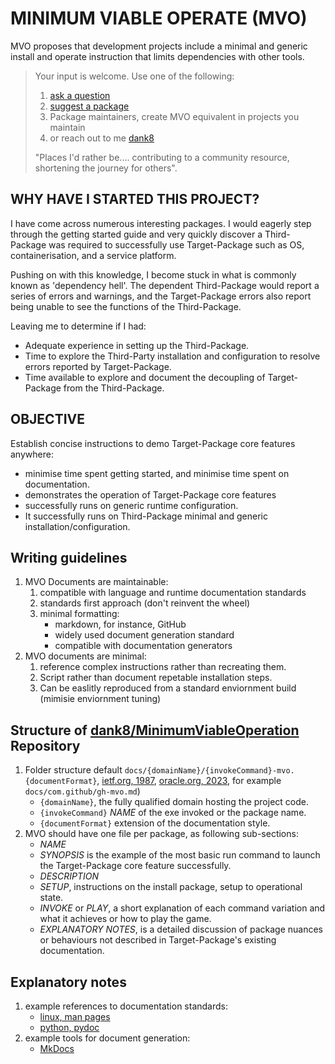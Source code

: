 # MINIMUM VIABLE OPERATE (MVO)
MVO proposes that development projects include a minimal and generic install and operate instruction that limits dependencies with other tools.

> Your input is welcome. Use one of the following:
> 1. [ask a question][1] 
> 1. [suggest a package][2]
> 1. Package maintainers, create MVO equivalent in projects you maintain
> 1. or reach out to me [dank8][4]
>  
> "Places I'd rather be.... contributing to a community resource, shortening the journey for others". 

## WHY HAVE I STARTED THIS PROJECT?
I have come across numerous interesting packages. I would eagerly step through the getting started guide and very quickly discover a Third-Package was required to successfully use Target-Package such as OS, containerisation, and a service platform. 

Pushing on with this knowledge, I become stuck in what is commonly known as 'dependency hell'. The dependent Third-Package would report a series of errors and warnings, and the Target-Package errors also report being unable to see the functions of the Third-Package. 

Leaving me to determine if I had:
- Adequate experience in setting up the Third-Package.  
- Time to explore the Third-Party installation and configuration to resolve errors reported by Target-Package. 
- Time available to explore and document the decoupling of Target-Package from the Third-Package.

## OBJECTIVE
Establish concise instructions to demo Target-Package core features anywhere:
- minimise time spent getting started, and minimise time spent on documentation. 
- demonstrates the operation of Target-Package core features 
- successfully runs on generic runtime configuration.
- It successfully runs on Third-Package minimal and generic installation/configuration.

## Writing guidelines

1. MVO Documents are maintainable:
   1. compatible with language and runtime documentation standards
   1. standards first approach (don't reinvent the wheel)
   1. minimal formatting:
      - markdown, for instance, GitHub 
      - widely used document generation standard 
      - compatible with documentation generators 
1. MVO documents are minimal:
   1. reference complex instructions rather than recreating them.
   1. Script rather than document repetable installation steps.
   1. Can be easlitly reproduced from a standard enviornment build (mimisie enviornment tuning)
	
## Structure of [dank8/MinimumViableOperation](https://github.com/dank8/MinimumViableOperation) Repository
1. Folder structure default `docs/{domainName}/{invokeCommand}-mvo.{documentFormat}`, [ietf.org, 1987][5], [oracle.org, 2023][6], for example `docs/com.github/gh-mvo.md`)
   - `{domainName}`, the fully qualified domain hosting the project code.
   - `{invokeCommand}` *NAME* of the exe invoked or the package name.
   - `{documentFormat}` extension of the documentation style.
1. MVO should have one file per package, as following sub-sections:
   - *NAME* 
   - *SYNOPSIS* is the example of the most basic run command to launch the Target-Package core feature successfully.
   - *DESCRIPTION*
   - *SETUP*, instructions on the install package, setup to operational state.
   - *INVOKE* or *PLAY*, a short explanation of each command variation and what it achieves or how to play the game.
   - *EXPLANATORY NOTES*, is a detailed discussion of package nuances or behaviours not described in Target-Package's existing documentation.

## Explanatory notes

1. example references to documentation standards:
   - [linux, man pages][4011]
   - [python, pydoc][4012]
1. example tools for document generation:
   - [MkDocs][4021]

  [1]: https://github.com/dank8/MinimumViableOperation/issues/new?assignees=dank8&labels=question&projects=&template=questions-and-feedback.md&title=%5BQ%3A%5D+%3Cask+your+question%3E
  [2]: https://github.com/dank8/MinimumViableOperation/issues/new?assignees=dank8&labels=question&projects=&template=questions-and-feedback.md&title=%5BQ%3A%5D+%3Cask+your+question%3E
  [3]: https://github.com/dank8/MinimumViableOperation/issues/new?assignees=dank8&labels=enhancement&projects=&template=feature_request.md&title=
  [4]: https://github.com/dank8
  [5]:  https://datatracker.ietf.org/doc/html/rfc1034#section-3.1
  [6]: https://docs.oracle.com/javase/specs/jls/se6/html/packages.html#7.7
  [4011]: https://man7.org/linux/man-pages/man7/man-pages.7.html
  [4012]: https://docs.python.org/3/library/pydoc.html
  [4021]: https://www.mkdocs.org/
  
